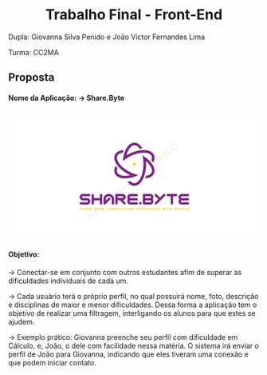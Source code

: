 # <center>Trabalho Final - Front-End<center>
Dupla: Giovanna Silva Penido e João Victor Fernandes Lima

Turma: CC2MA

## Proposta
#### Nome da Aplicação: -> Share.Byte


![Alt text](image-1.png)
#### Objetivo: 
-> Conectar-se em conjunto com outros estudantes afim de superar as dificuldades individuais de cada um.

-> Cada usuário terá o próprio perfil, no qual possuirá nome, foto, descrição e disciplinas de maior e menor dificuldades. Dessa forma a aplicação tem o objetivo de realizar uma filtragem, interligando os alunos para que estes se ajudem. 

-> Exemplo prático: Giovanna preenche seu perfil com dificuldade em Cálculo, e, João, o dele com facilidade nessa matéria. O sistema irá enviar o perfil de João para Giovanna, indicando que eles tiveram uma conexão e que podem iniciar contato. 